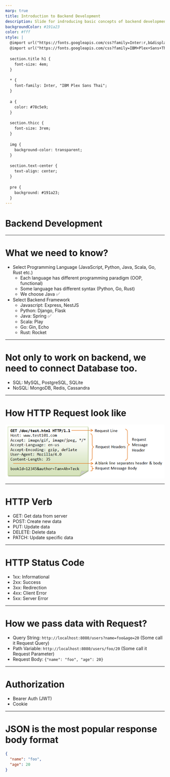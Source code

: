 ```yaml
---
marp: true
title: Introduction to Backend Development
description: Slide for indroducing basic concepts of backend development
backgroundColor: #191a23
color: #fff
style: |
  @import url("https://fonts.googleapis.com/css?family=Inter:r,b&display=swap");
  @import url("https://fonts.googleapis.com/css?family=IBM+Plex+Sans+Thai:r,b&display=swap");

  section.title h1 {
    font-size: 4em;
  }

  * {
    font-family: Inter, "IBM Plex Sans Thai";
  }

  a {
    color: #78c5e9;
  }

  section.thicc {
    font-size: 3rem;
  }

  img {
    background-color: transparent;
  }

  section.text-center {
    text-align: center;
  }

  pre {
    background: #191a23;
  }
---
```

# Backend Development
---
# What we need to know?
- Select Programming Language (JavaScript, Python, Java, Scala, Go, Rust etc.)
    - Each language has different programming paradigm (OOP, functional)
    - Some language has different syntax (Python, Go, Rust)
    - We choose Java ✅
- Select Backend Framework
    - Javascript: Express, NestJS
    - Python: Django, Flask
    - Java: Spring ✅
    - Scala: Play
    - Go: Gin, Echo
    - Rust: Rocket
---

# Not only to work on backend, we need to connect Database too.
- SQL: MySQL, PostgreSQL, SQLite
- NoSQL: MongoDB, Redis, Cassandra

---

# How HTTP Request look like
![w:800](images/01-http.png)

---

# HTTP Verb
- GET: Get data from server
- POST: Create new data
- PUT: Update data
- DELETE: Delete data
- PATCH: Update specific data

---

# HTTP Status Code
- 1xx: Informational
- 2xx: Success
- 3xx: Redirection
- 4xx: Client Error
- 5xx: Server Error

---

# How we pass data with Request?
- Query String: `http://localhost:8080/users?name=foo&age=20` (Some call it Request Query)
- Path Variable: `http://localhost:8080/users/foo/20` (Some call it Request Parameter)
- Request Body: `{"name": "foo", "age": 20}`

---

# Authorization
- Bearer Auth (JWT)
- Cookie

---
# JSON is the most popular response body format
```json
{
  "name": "foo",
  "age": 20
}
```
